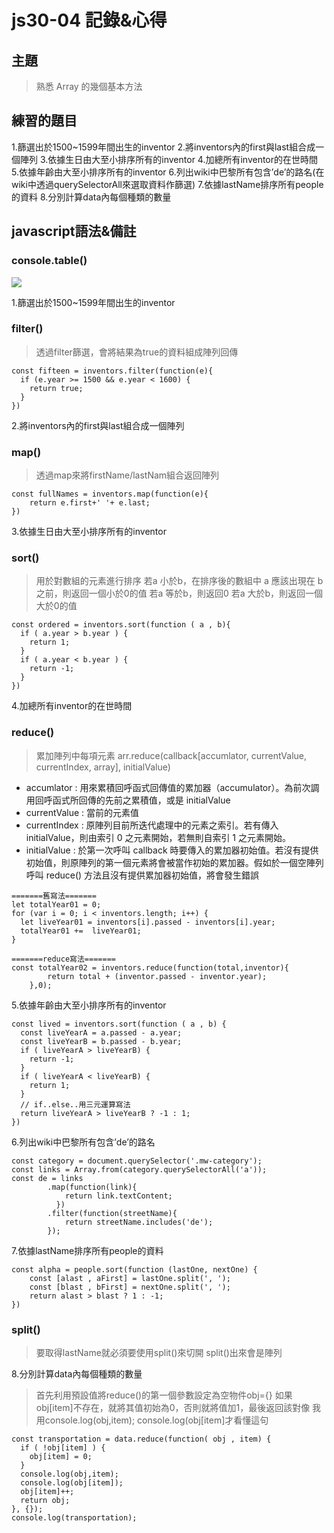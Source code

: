 # js30-04 記錄&心得

## 主題
>熟悉 Array 的幾個基本方法
## 練習的題目
1.篩選出於1500~1599年間出生的inventor
2.將inventors內的first與last組合成一個陣列
3.依據生日由大至小排序所有的inventor
4.加總所有inventor的在世時間
5.依據年齡由大至小排序所有的inventor
6.列出wiki中巴黎所有包含’de’的路名(在wiki中透過querySelectorAll來選取資料作篩選)
7.依據lastName排序所有people的資料
8.分別計算data內每個種類的數量

## javascript語法&備註
### console.table()
![](https://i.imgur.com/YeEB8qU.jpg)

1.篩選出於1500~1599年間出生的inventor

### filter()
>透過filter篩選，會將結果為true的資料組成陣列回傳
```javascript=
const fifteen = inventors.filter(function(e){
  if (e.year >= 1500 && e.year < 1600) {
    return true;
  }
})
```

2.將inventors內的first與last組合成一個陣列
### map()
>透過map來將firstName/lastNam組合返回陣列
```javascript=
const fullNames = inventors.map(function(e){
    return e.first+' '+ e.last;
})
```

3.依據生日由大至小排序所有的inventor
### sort()
>用於對數組的元素進行排序
若a 小於b，在排序後的數組中 a 應該出現在 b 之前，則返回一個小於0的值
若a 等於b，則返回0
若a 大於b，則返回一個大於0的值
```javascript=
const ordered = inventors.sort(function ( a , b){
  if ( a.year > b.year ) {
    return 1;
  }
  if ( a.year < b.year ) {
    return -1;
  }
})
```
4.加總所有inventor的在世時間
### reduce()
> 累加陣列中每項元素
> arr.reduce(callback[accumlator, currentValue, currentIndex, array], initialValue)
* accumlator : 用來累積回呼函式回傳值的累加器（accumulator）。為前次調用回呼函式所回傳的先前之累積值，或是 initialValue
* currentValue : 當前的元素值
* currentIndex : 原陣列目前所迭代處理中的元素之索引。若有傳入 initialValue，則由索引 0 之元素開始，若無則自索引 1 之元素開始。
* initialValue : 於第一次呼叫 callback 時要傳入的累加器初始值。若沒有提供初始值，則原陣列的第一個元素將會被當作初始的累加器。假如於一個空陣列呼叫 reduce() 方法且沒有提供累加器初始值，將會發生錯誤

```javascript=
=======舊寫法=======
let totalYear01 = 0;
for (var i = 0; i < inventors.length; i++) {
  let liveYear01 = inventors[i].passed - inventors[i].year;
  totalYear01 +=  liveYear01;     
}

=======reduce寫法=======
const totalYear02 = inventors.reduce(function(total,inventor){
        return total + (inventor.passed - inventor.year);
    },0);    
```
5.依據年齡由大至小排序所有的inventor
```javascript=
const lived = inventors.sort(function ( a , b) {
  const liveYearA = a.passed - a.year;
  const liveYearB = b.passed - b.year;
  if ( liveYearA > liveYearB) {
    return -1;
  }
  if ( liveYearA < liveYearB) {
    return 1;
  }
  // if..else..用三元運算寫法                                              
  return liveYearA > liveYearB ? -1 : 1;
})
```
6.列出wiki中巴黎所有包含’de’的路名
```javascript=
const category = document.querySelector('.mw-category');
const links = Array.from(category.querySelectorAll('a'));
const de = links
        .map(function(link){ 
            return link.textContent;
          })
        .filter(function(streetName){
            return streetName.includes('de');
        });
```

7.依據lastName排序所有people的資料
```javascript=
const alpha = people.sort(function (lastOne, nextOne) {
    const [alast , aFirst] = lastOne.split(', ');
    const [blast , bFirst] = nextOne.split(', ');
    return alast > blast ? 1 : -1;
})
```
### split()
>要取得lastName就必須要使用split()來切開
split()出來會是陣列

8.分別計算data內每個種類的數量
>首先利用預設值將reduce()的第一個參數設定為空物件obj={}
>如果obj[item]不存在，就將其值初始為0，否則就將值加1，最後返回該對像
>我用console.log(obj,item);
  console.log(obj[item]才看懂這句
```javascript=
const transportation = data.reduce(function( obj , item) {
  if ( !obj[item] ) {
    obj[item] = 0;
  }
  console.log(obj,item);
  console.log(obj[item]);
  obj[item]++;
  return obj;
}, {});
console.log(transportation);
```
